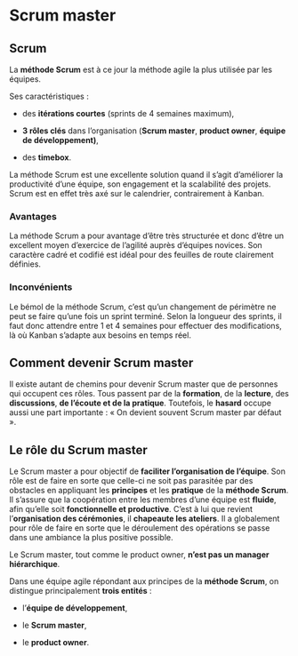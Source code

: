 # Scrum master

## Scrum

La **méthode Scrum** est à ce jour la méthode agile la plus utilisée par les équipes.

Ses caractéristiques :

- des **itérations courtes** (sprints de 4 semaines maximum),

- **3 rôles clés** dans l’organisation (**Scrum master**, **product owner**, **équipe de développement)**,

- des **timebox**.

La méthode Scrum est une excellente solution quand il s’agit d’améliorer la productivité d’une équipe, son engagement et la scalabilité des projets. Scrum est en effet très axé sur le calendrier, contrairement à Kanban.

### Avantages

La méthode Scrum a pour avantage d’être très structurée et donc d’être un excellent moyen d’exercice de l’agilité auprès d’équipes novices. Son caractère cadré et codifié est idéal pour des feuilles de route clairement définies.

### Inconvénients

Le bémol de la méthode Scrum, c’est qu’un changement de périmètre ne peut se faire qu’une fois un sprint terminé. Selon la longueur des sprints, il faut donc attendre entre 1 et 4 semaines pour effectuer des modifications, là où Kanban s’adapte aux besoins en temps réel.

## Comment devenir Scrum master

Il existe autant de chemins pour devenir Scrum master que de personnes qui occupent ces rôles. Tous passent par de la **formation**, de la **lecture**, des **discussions**, **de l’écoute et de la pratique**. Toutefois, le **hasard** occupe aussi une part importante : « On devient souvent Scrum master par défaut ».

## Le rôle du Scrum master

Le Scrum master a pour objectif de **faciliter l’organisation de l’équipe**. Son rôle est de faire en sorte que celle-ci ne soit pas parasitée par des obstacles en appliquant les **principes** et les **pratique** de la **méthode Scrum**. Il s’assure que la coopération entre les membres d’une équipe est **fluide**, afin qu’elle soit **fonctionnelle et productive**. C’est à lui que revient l’**organisation des cérémonies**, il **chapeaute les ateliers**. Il a globalement pour rôle de faire en sorte que le déroulement des opérations se passe dans une ambiance la plus positive possible.

Le Scrum master, tout comme le product owner, **n’est pas un manager hiérarchique**.

Dans une équipe agile répondant aux principes de la **méthode Scrum**, on distingue principalement **trois entités** :

- l’**équipe de développement**,

- le **Scrum master**,

- le **product owner**.
